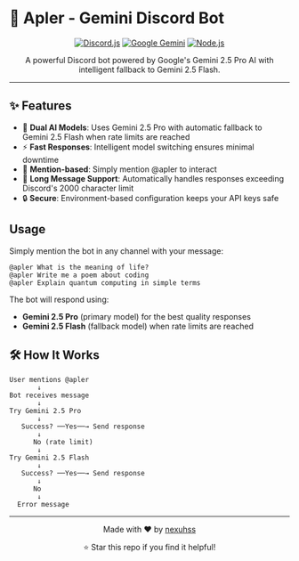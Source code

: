# 🤖 Apler - Gemini Discord Bot

<div align="center">

[![Discord.js](https://img.shields.io/badge/Discord.js-v14-5865F2?style=for-the-badge&logo=discord&logoColor=white)](https://discord.js.org/)
[![Google Gemini](https://img.shields.io/badge/Google_Gemini-2.5-4285F4?style=for-the-badge&logo=google&logoColor=white)](https://ai.google.dev/)
[![Node.js](https://img.shields.io/badge/Node.js-18+-339933?style=for-the-badge&logo=node.js&logoColor=white)](https://nodejs.org/)

A powerful Discord bot powered by Google's Gemini 2.5 Pro AI with intelligent fallback to Gemini 2.5 Flash.

</div>

---

## ✨ Features

- 🧠 **Dual AI Models**: Uses Gemini 2.5 Pro with automatic fallback to Gemini 2.5 Flash when rate limits are reached
- ⚡ **Fast Responses**: Intelligent model switching ensures minimal downtime
- 💬 **Mention-based**: Simply mention @apler to interact
- 📝 **Long Message Support**: Automatically handles responses exceeding Discord's 2000 character limit
- 🔒 **Secure**: Environment-based configuration keeps your API keys safe

##  Usage

Simply mention the bot in any channel with your message:

```
@apler What is the meaning of life?
@apler Write me a poem about coding
@apler Explain quantum computing in simple terms
```

The bot will respond using:
- **Gemini 2.5 Pro** (primary model) for the best quality responses
- **Gemini 2.5 Flash** (fallback model) when rate limits are reached

## 🛠️ How It Works

```
User mentions @apler
       ↓
Bot receives message
       ↓
Try Gemini 2.5 Pro
       ↓
   Success? ──Yes──→ Send response
       ↓
      No (rate limit)
       ↓
Try Gemini 2.5 Flash
       ↓
   Success? ──Yes──→ Send response
       ↓
      No
       ↓
  Error message
```

---

<div align="center">

Made with ❤️ by [nexuhss](https://github.com/nexuhss)

⭐ Star this repo if you find it helpful!

</div>